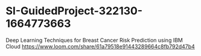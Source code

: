 # SI-GuidedProject-322130-1664773663
Deep Learning Techniques for Breast Cancer Risk Prediction using IBM Cloud
https://www.loom.com/share/61a79518e91443289664c8fb792d47b4
